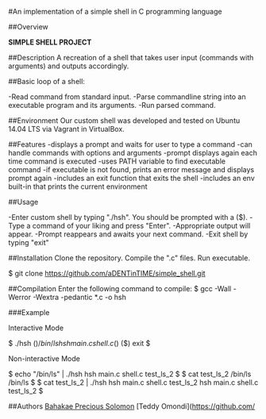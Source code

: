 #An implementation of a simple shell in C programming language

##Overview

**SIMPLE SHELL PROJECT**

##Description
A recreation of a shell that takes user input (commands with arguments) and outputs accordingly.

##Basic loop of a shell:

-Read command from standard input.
-Parse commandline string into an executable program and its arguments.
-Run parsed command.

##Environment
Our custom shell was developed and tested on Ubuntu 14.04 LTS via Vagrant in VirtualBox.

##Features
-displays a prompt and waits for user to type a command
-can handle commands with options and arguments
-prompt displays again each time command is executed
-uses PATH variable to find executable command
-if executable is not found, prints an error message and displays prompt again
-includes an exit function that exits the shell
-includes an env built-in that prints the current environment

##Usage

-Enter custom shell by typing "./hsh". You should be prompted with a ($).
-Type a command of your liking and press "Enter".
-Appropriate output will appear.
-Prompt reappears and awaits your next command.
-Exit shell by typing "exit"

##Installation
Clone the repository. Compile the ".c" files. Run executable.

$ git clone https://github.com/aDENTinTIME/simple_shell.git

##Compilation
Enter the following command to compile: $ gcc -Wall -Werror -Wextra -pedantic *.c -o hsh

###Example

Interactive Mode

$ ./hsh
($) /bin/ls
hsh main.c shell.c
($)
($) exit
$

Non-interactive Mode

$ echo "/bin/ls" | ./hsh
hsh main.c shell.c test_ls_2
$
$ cat test_ls_2
/bin/ls
/bin/ls
$
$ cat test_ls_2 | ./hsh
hsh main.c shell.c test_ls_2
hsh main.c shell.c test_ls_2
$

##Authors
[Bahakae Precious Solomon](https://github.com/Precious-B)
[Teddy Omondi](https://github.com/